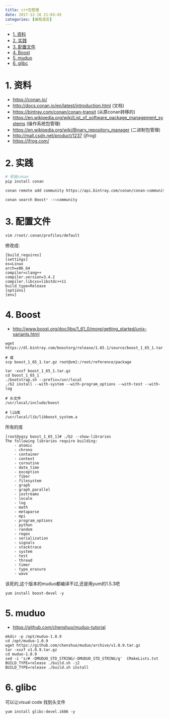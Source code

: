 ```yaml
---
title: c++包管理
date: 2017-12-16 21:03:45
categories: [编程语言]
---
```



<!-- TOC -->

- [1. 资料](#1-资料)
- [2. 实践](#2-实践)
- [3. 配置文件](#3-配置文件)
- [4. Boost](#4-boost)
- [5. muduo](#5-muduo)
- [6. glibc](#6-glibc)

<!-- /TOC -->



<a id="markdown-1-资料" name="1-资料"></a>
# 1. 资料

* https://conan.io/
* http://docs.conan.io/en/latest/introduction.html (文档)
* https://bintray.com/conan/conan-transit (从原conan转移的)
* https://en.wikipedia.org/wiki/List_of_software_package_management_systems (操作系统包管理)
* https://en.wikipedia.org/wiki/Binary_repository_manager (二进制包管理)
* http://mall.csdn.net/product/1237 (jfrog)
* https://jfrog.com/


<a id="markdown-2-实践" name="2-实践"></a>
# 2. 实践


``` bash
# 安装conan
pip install conan

conan remote add community https://api.bintray.com/conan/conan-community/conan

conan search Boost* -r=community

```

<a id="markdown-3-配置文件" name="3-配置文件"></a>
# 3. 配置文件
```
vim /root/.conan/profiles/default
```

修改成:
```
[build_requires]
[settings]
os=Linux
arch=x86_64
compiler=clang++
compiler.version=3.4.2
compiler.libcxx=libstdc++11
build_type=Release
[options]
[env]
```




<a id="markdown-4-boost" name="4-boost"></a>
# 4. Boost

* http://www.boost.org/doc/libs/1_61_0/more/getting_started/unix-variants.html

```
wget https://dl.bintray.com/boostorg/release/1.65.1/source/boost_1_65_1.tar.gz

# 或
scp boost_1_65_1.tar.gz root@vm1:/root/reference/package

tar -xvzf boost_1_65_1.tar.gz
cd boost_1_65_1
./bootstrap.sh --prefix=/usr/local
./b2 install --with-system --with-program_options --with-test --with-log

# 头文件
/usr/local/include/boost

# lib库
/usr/local/lib/libboost_system.a
```


所有的库
```
[root@yqsy boost_1_65_1]# ./b2 --show-libraries
The following libraries require building:
    - atomic
    - chrono
    - container
    - context
    - coroutine
    - date_time
    - exception
    - fiber
    - filesystem
    - graph
    - graph_parallel
    - iostreams
    - locale
    - log
    - math
    - metaparse
    - mpi
    - program_options
    - python
    - random
    - regex
    - serialization
    - signals
    - stacktrace
    - system
    - test
    - thread
    - timer
    - type_erasure
    - wave
```

该死的,这个版本的muduo都编译不过,还是用yum的1.5.3吧
```
yum install boost-devel -y
```

<a id="markdown-5-muduo" name="5-muduo"></a>
# 5. muduo

* https://github.com/chenshuo/muduo-tutorial

```
mkdir -p /opt/muduo-1.0.9
cd /opt/muduo-1.0.9
wget https://github.com/chenshuo/muduo/archive/v1.0.9.tar.gz
tar -xvzf v1.0.9.tar.gz
cd muduo-1.0.9
sed -i 's/# -DMUDUO_STD_STRING/-DMUDUO_STD_STRING/g'  CMakeLists.txt
BUILD_TYPE=release ./build.sh -j2
BUILD_TYPE=release ./build.sh install
```

<a id="markdown-6-glibc" name="6-glibc"></a>
# 6. glibc
可以让visual code 找到头文件
```
yum install glibc-devel.i686 -y
```
